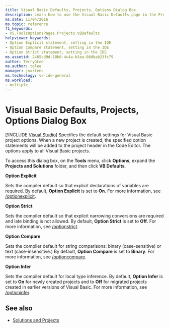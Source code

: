 ```yaml
---
title: Visual Basic Defaults, Projects, Options Dialog Box
description: Learn how to use the Visual Basic Defaults page in the Projects and Solutions section to specify the default settings for Visual Basic project options.
ms.date: 11/04/2016
ms.topic: reference
f1_keywords:
- VS.ToolsOptionsPages.Projects.VBDefaults
helpviewer_keywords:
- Option Explicit statement, setting in the IDE
- Option Compare statement, setting in the IDE
- Option Strict statement, setting in the IDE
ms.assetid: 2465cd9d-18b6-4c4a-b1ea-86dbab23fc79
author: TerryGLee
ms.author: tglee
manager: jmartens
ms.technology: vs-ide-general
ms.workload:
- multiple
---
```

# Visual Basic Defaults, Projects, Options Dialog Box

 [!INCLUDE [Visual Studio](~/includes/applies-to-version/vs-windows-only.md)]
Specifies the default settings for Visual Basic project options. When a new project is created, the specified option statements will be added to the project header in the Code Editor. The options apply to all Visual Basic projects.

To access this dialog box, on the **Tools** menu, click **Options**, expand the **Projects and Solutions** folder, and then click **VB Defaults**.

 **Option Explicit**

Sets the compiler default so that explicit declarations of variables are required. By default, **Option Explicit** is set to **On**. For more information, see [/optionexplicit](/dotnet/visual-basic/reference/command-line-compiler/optionexplicit).

 **Option Strict**

Sets the compiler default so that explicit narrowing conversions are required and late binding is not allowed. By default, **Option Strict** is set to **Off**. For more information, see [/optionstrict](/dotnet/visual-basic/reference/command-line-compiler/optionstrict).

 **Option Compare**

Sets the compiler default for string comparisons: binary (case-sensitive) or text (case-insensitive.) By default, **Option Compare** is set to **Binary**. For more information, see [/optioncompare](/dotnet/visual-basic/reference/command-line-compiler/optioncompare).

 **Option Infer**

Sets the compiler default for local type inference. By default, **Option Infer** is set to **On** for newly created projects and to **Off** for migrated projects created in earlier versions of Visual Basic. For more information, see [/optioninfer](/dotnet/visual-basic/reference/command-line-compiler/optioninfer).

## See also

- [Solutions and Projects](../../ide/solutions-and-projects-in-visual-studio.md)
